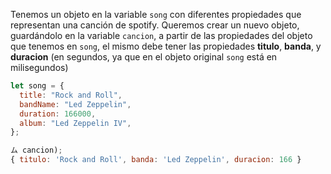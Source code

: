 Tenemos un objeto en la variable `song` con diferentes propiedades que representan una canción de spotify.
Queremos crear un nuevo objeto, guardándolo en la variable `cancion`, a partir de las propiedades del objeto que tenemos en `song`, el mismo debe tener las propiedades **titulo**, **banda**, y **duracion** (en segundos, ya que en el objeto original `song` está en milisegundos)

```js
let song = {
  title: "Rock and Roll",
  bandName: "Led Zeppelin",
  duration: 166000,
  album: "Led Zeppelin IV",
};

ム cancion);
{ titulo: 'Rock and Roll', banda: 'Led Zeppelin', duracion: 166 }